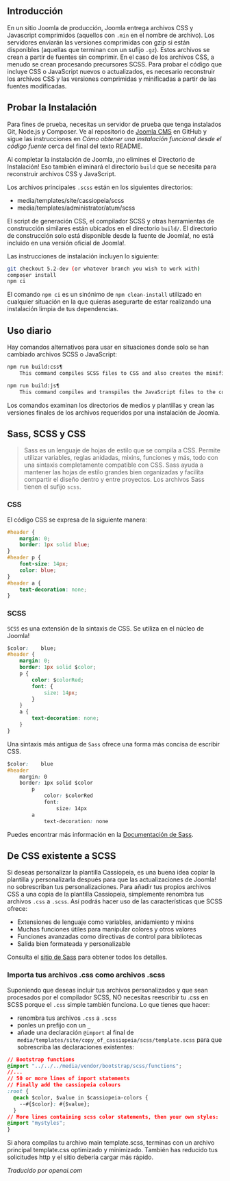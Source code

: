 <!-- Filename: J4.x:SCSS_and_Sass / Display title: Probando CSS y JavaScript -->

## Introducción

En un sitio Joomla de producción, Joomla entrega archivos CSS y Javascript comprimidos (aquellos con `.min` en el nombre de archivo). Los servidores enviarán las versiones comprimidas con gzip si están disponibles (aquellas que terminan con un sufijo `.gz`). Estos archivos se crean a partir de fuentes sin comprimir. En el caso de los archivos CSS, a menudo se crean procesando precursores SCSS. Para probar el código que incluye CSS o JavaScript nuevos o actualizados, es necesario reconstruir los archivos CSS y las versiones comprimidas y minificadas a partir de las fuentes modificadas.

## Probar la Instalación

Para fines de prueba, necesitas un servidor de prueba que tenga instalados Git, Node.js y Composer. Ve al repositorio de [Joomla CMS](https://github.com/joomla/joomla-cms) en GitHub y sigue las instrucciones en *Cómo obtener una instalación funcional desde el código fuente* cerca del final del texto README.

Al completar la instalación de Joomla, ¡no elimines el Directorio de Instalación! Eso también eliminará el directorio `build` que se necesita para reconstruir archivos CSS y JavaScript.

Los archivos principales `.scss` están en los siguientes directorios:

- media/templates/site/cassiopeia/scss
- media/templates/administrator/atum/scss

El script de generación CSS, el compilador SCSS y otras herramientas de construcción similares están ubicados en el directorio `build/`. El directorio de construcción solo está disponible desde la fuente de Joomlaǃ, no está incluido en una versión oficial de Joomlaǃ.

Las instrucciones de instalación incluyen lo siguiente:

```sh
git checkout 5.2-dev (or whatever branch you wish to work with)
composer install
npm ci
```

El comando `npm ci` es un sinónimo de `npm clean-install` utilizado en cualquier situación en la que quieras asegurarte de estar realizando una instalación limpia de tus dependencias.

## Uso diario

Hay comandos alternativos para usar en situaciones donde solo se han cambiado archivos SCSS o JavaScript:

```sh
npm run build:css¶
    This command compiles SCSS files to CSS and also creates the minified files.

npm run build:js¶
    This command compiles and transpiles the JavaScript files to the correct format and creates minified files.
```

Los comandos examinan los directorios de medios y plantillas y crean las versiones finales de los archivos requeridos por una instalación de Joomla.

## Sass, SCSS y CSS

> Sass es un lenguaje de hojas de estilo que se compila a CSS. Permite utilizar variables, reglas anidadas, mixins, funciones y más, todo con una sintaxis completamente compatible con CSS. Sass ayuda a mantener las hojas de estilo grandes bien organizadas y facilita compartir el diseño dentro y entre proyectos. Los archivos Sass tienen el sufijo `scss`.

### CSS

El código CSS se expresa de la siguiente maneraː

```css
#header {
    margin: 0;
    border: 1px solid blue;
}
#header p {
    font-size: 14px;
    color: blue;
}
#header a {
    text-decoration: none;
}
```

### SCSS

`SCSS` es una extensión de la sintaxis de CSS. Se utiliza en el núcleo de Joomlaǃ

```css
$color:    blue;
#header {
    margin: 0;
    border: 1px solid $color;
    p {
        color: $colorRed;
        font: {
            size: 14px;
        }
    }
    a {
        text-decoration: none;
    }
}
```

Una sintaxis más antigua de `Sass` ofrece una forma más concisa de escribir CSS.

```css
$color:    blue
#header
    margin: 0
    border: 1px solid $color
        p
            color: $colorRed
            font:
                size: 14px
        a
            text-decoration: none
```

Puedes encontrar más información en la [Documentación de Sass](http://sass-lang.com/documentation/syntax/).

## De CSS existente a SCSS

Si deseas personalizar la plantilla Cassiopeia, es una buena idea copiar la plantilla y personalizarla después para que las actualizaciones de Joomla! no sobrescriban tus personalizaciones. Para añadir tus propios archivos CSS a una copia de la plantilla Cassiopeia, simplemente renombra tus archivos `.css` a `.scss`. Así podrás hacer uso de las características que SCSS ofrece:

- Extensiones de lenguaje como variables, anidamiento y mixins
- Muchas funciones útiles para manipular colores y otros valores
- Funciones avanzadas como directivas de control para bibliotecas
- Salida bien formateada y personalizable

Consulta el [sitio de Sass](https://sass-lang.com/) para obtener todos los detalles.

### Importa tus archivos .css como archivos .scss

Suponiendo que deseas incluir tus archivos personalizados y que sean procesados por el compilador SCSS, NO necesitas reescribir tu .css en SCSS porque el `.css` simple también funciona. Lo que tienes que hacer:

- renombra tus archivos `.css` a `.scss`  
- ponles un prefijo con un `_`  
- añade una declaración `@import` al final de `media/templates/site/copy_of_cassiopeia/scss/template.scss` para que sobrescriba las declaraciones existentes:

```css
// Bootstrap functions
@import "../../../media/vendor/bootstrap/scss/functions";
//...
// 50 or more lines of import statements
// Finally add the cassiopeia colours
:root {
  @each $color, $value in $cassiopeia-colors {
    --#{$color}: #{$value};
  }
// More lines containing scss color statements, then your own styles:
@import "mystyles";
}
```

Si ahora compilas tu archivo main template.scss, terminas con un archivo principal template.css optimizado y minimizado. También has reducido tus solicitudes http y el sitio debería cargar más rápido.

*Traducido por openai.com*

